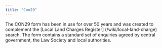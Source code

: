 ```yaml
---
title: "Con29"
---
```


The CON29 form has been in use for over 50 years and was created to complement the [Local Land Charges Register] (/wiki/local-land-charge) search. The form contains a standard set of enquiries agreed by central government, the Law Society and local authorities.
